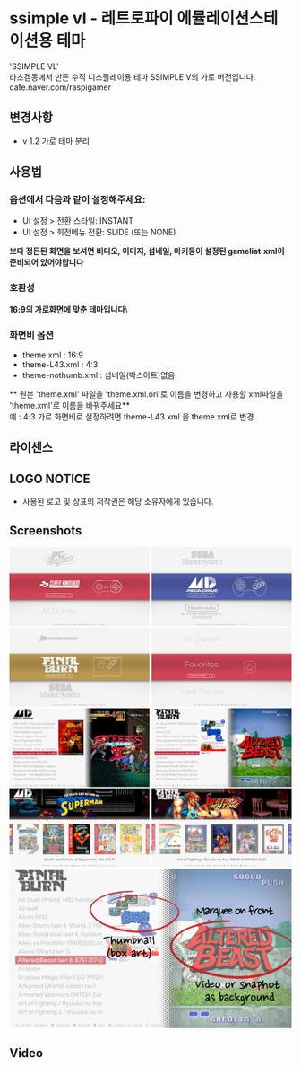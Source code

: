 # ssimple vl - 레트로파이 에뮬레이션스테이션용 테마
'SSIMPLE VL'\
라즈겜동에서 만든 수직 디스플레이용 테마 SSIMPLE V의 가로 버전입니다.
cafe.naver.com/raspigamer

## 변경사항
- v 1.2 가로 테마 분리

## 사용법

### 옵션에서 다음과 같이 설정해주세요:
- UI 설정 > 전환 스타일: INSTANT
- UI 설정 > 회전메뉴 전환: SLIDE (또는 NONE)

**보다 정돈된 화면을 보셔면 비디오, 이미지, 섬네일, 마키등이 설정된 gamelist.xml이 준비되어 있어야합니다**

### 호환성

**16:9의 가로화면에 맞춘 테마입니다**\

### 화면비 옵션

- theme.xml : 16:9
- theme-L43.xml : 4:3
- theme-nothumb.xml : 섬네일(박스아트)없음

** 원본 'theme.xml' 파일을 'theme.xml.ori'로 이름을 변경하고 사용할 xml파일을 'theme.xml'로 이름을 바꿔주세요**\
  예 : 4:3 가로 화면비로 설정하려면 theme-L43.xml 을 theme.xml로 변경


## 라이센스


## LOGO NOTICE
* 사용된 로고 및 상표의 저작권은 해당 소유자에게 있습니다.

## Screenshots
![screenshot example01](screenshot00.png)
![screenshot example02](screenshot01.png)
![screenshot example03](screenshot03.png)
## Video
